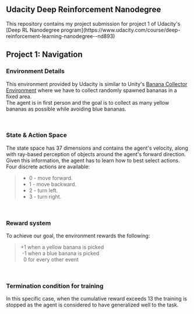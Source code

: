 ## Udacity Deep Reinforcement Nanodegree
</hr>
This repository contains my project submission for project 1 of Udacity's [Deep RL Nanodegree program](https://www.udacity.com/course/deep-reinforcement-learning-nanodegree--nd893)

## Project 1: Navigation

</hr>

### Environment Details
This environment provided by Udacity is similar to Unity's [Banana Collector Environment](https://github.com/Unity-Technologies/ml-agents/blob/master/docs/Learning-Environment-Examples.md#banana-collector) where we have to collect randomly spawned bananas in a fixed area.</br>
The agent is in first person and the goal is to collect as many yellow bananas as possible while avoiding blue bananas.</br>

</br>

### State & Action Space
The state space has 37 dimensions and contains the agent's velocity, along with ray-based perception of objects around the agent's forward direction. Given this information, the agent has to learn how to best select actions. Four discrete actions are available:
>- 0 - move forward.</br>
>- 1 - move backward.</br>
>- 2 - turn left.</br>
>- 3 - turn right.</br>

</br>

### Reward system
To achieve our goal, the environment rewards the following:
> +1 when a yellow banana is picked</br>
> &nbsp;-1 when a blue banana is picked</br>
> &nbsp;&nbsp;0 for every other event</br>

</br>

### Termination condition for training
In this specific case, when the cumulative reward exceeds 13 the training is stopped as the agent is considered to have generalized well to the task.


